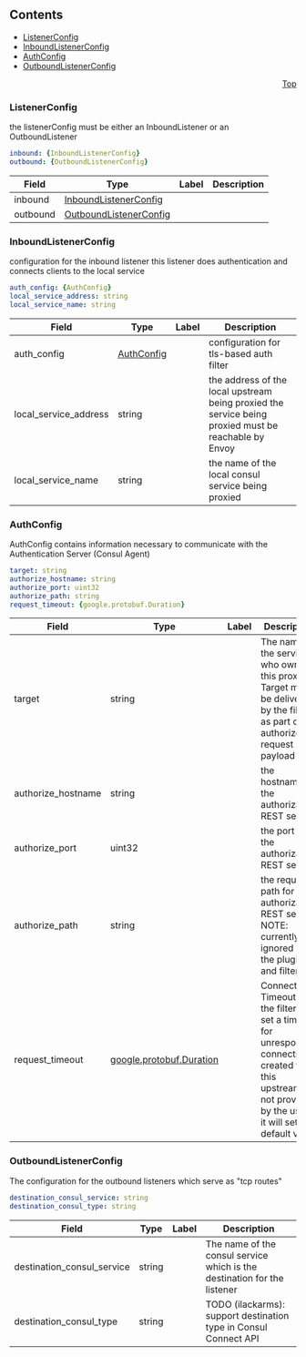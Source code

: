 <a name="top"></a>

## Contents
  - [ListenerConfig](#gloo.api.v1.ListenerConfig)
  - [InboundListenerConfig](#gloo.api.v1.InboundListenerConfig)
  - [AuthConfig](#gloo.api.v1.AuthConfig)
  - [OutboundListenerConfig](#gloo.api.v1.OutboundListenerConfig)



<a name="github.com/solo-io/gloo/pkg/plugins/connect/listener_config"></a>
<p align="right"><a href="#top">Top</a></p>




<a name="gloo.api.v1.ListenerConfig"></a>

### ListenerConfig
the listenerConfig must be either an InboundListener or an OutboundListener


```yaml
inbound: {InboundListenerConfig}
outbound: {OutboundListenerConfig}

```
| Field | Type | Label | Description |
| ----- | ---- | ----- | ----------- |
| inbound | [InboundListenerConfig](github.com/solo-io/gloo/pkg/plugins/connect/listener_config.md#gloo.api.v1.InboundListenerConfig) |  |  |
| outbound | [OutboundListenerConfig](github.com/solo-io/gloo/pkg/plugins/connect/listener_config.md#gloo.api.v1.OutboundListenerConfig) |  |  |






<a name="gloo.api.v1.InboundListenerConfig"></a>

### InboundListenerConfig
configuration for the inbound listener
this listener does authentication and connects
clients to the local service


```yaml
auth_config: {AuthConfig}
local_service_address: string
local_service_name: string

```
| Field | Type | Label | Description |
| ----- | ---- | ----- | ----------- |
| auth_config | [AuthConfig](github.com/solo-io/gloo/pkg/plugins/connect/listener_config.md#gloo.api.v1.AuthConfig) |  | configuration for tls-based auth filter |
| local_service_address | string |  | the address of the local upstream being proxied the service being proxied must be reachable by Envoy |
| local_service_name | string |  | the name of the local consul service being proxied |






<a name="gloo.api.v1.AuthConfig"></a>

### AuthConfig
AuthConfig contains information necessary to
communicate with the Authentication Server (Consul Agent)


```yaml
target: string
authorize_hostname: string
authorize_port: uint32
authorize_path: string
request_timeout: {google.protobuf.Duration}

```
| Field | Type | Label | Description |
| ----- | ---- | ----- | ----------- |
| target | string |  | The name of the service who owns this proxy Target must be delivered by the filter as part of the authorize request payload |
| authorize_hostname | string |  | the hostname of the authorization REST service |
| authorize_port | uint32 |  | the port of the authorization REST service |
| authorize_path | string |  | the request path for the authorization REST service NOTE: currently ignored by the plugin and filter |
| request_timeout | [google.protobuf.Duration](https://developers.google.com/protocol-buffers/docs/reference/csharp/class/google/protobuf/well-known-types/duration) |  | Connection Timeout tells the filter to set a timeout for unresponsive connections created to this upstream. If not provided by the user, it will set to a default value |






<a name="gloo.api.v1.OutboundListenerConfig"></a>

### OutboundListenerConfig
The configuration for the outbound listeners which serve as &#34;tcp routes&#34;


```yaml
destination_consul_service: string
destination_consul_type: string

```
| Field | Type | Label | Description |
| ----- | ---- | ----- | ----------- |
| destination_consul_service | string |  | The name of the consul service which is the destination for the listener |
| destination_consul_type | string |  | TODO (ilackarms): support destination type in Consul Connect API |





 

 

 

